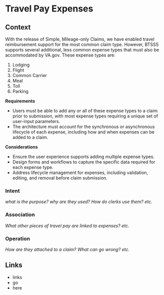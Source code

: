 # Travel Pay Expenses

## Context

With the release of Simple, Mileage-only Claims, we have enabled travel reimbursement support for the most common claim type. However, BTSSS supports several additional, less common expense types that must also be accommodated by VA.gov. These expense types are:

1. Lodging
2. Flight
3. Common Carrier
4. Meal
5. Toll
6. Parking

**Requirements**

- Users must be able to add any or all of these expense types to a claim prior to submission, with most expense types requiring a unique set of user-input parameters.
- The architecture must account for the synchronous or asynchronous lifecycle of each expense, including how and when expenses can be added to a claim.

**Considerations**

- Ensure the user experience supports adding multiple expense types.
- Design forms and workflows to capture the specific data required for each expense type.
- Address lifecycle management for expenses, including validation, editing, and removal before claim submission.

### Intent
_what is the purpose? why are they used? How do clerks use them? etc._

### Association
_What other pieces of travel pay are linked to expenses? etc._

### Operation
_How are they attached to a claim? What can go wrong? etc._

## Links
- links
- go
- here
